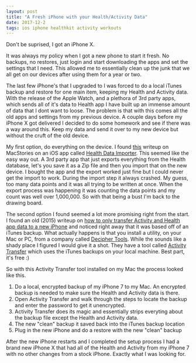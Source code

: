 ```yaml
---
layout: post
title: "A Fresh iPhone with your Health/Activity Data"
date: 2017-12-2
tags: ios iphone healthkit activity workouts
---
```


Don't be suprised, I got an iPhone X. 

It was always my policy when I got a new phone to start it fresh. No backups, no restores, just login and start downloading the apps and set the settings that I need. This allowed me to essentially clean up the junk that we all get on our devices after using them for a year or two. 

The last few iPhone's that I upgraded to I was forced to do a local iTunes backup and restore for one main item, keeping my Health and Activity data. With the release of the Apple Watch, and a plethora of 3rd party apps, which sends all of it's data to Health app I have built up an immense amount of data that I dont want to loose. The problem is that with this comes all the old apps and settings from my previous device. A couple days before my iPhone X got delivered I decided to do some homework and see if there was a way around this. Keep my data and send it over to my new device but without the cruft of the old device.

My first option, do everything on the device. I found [this](https://www.macstories.net/ios/health-importer-makes-it-easy-to-move-health-data-between-iphones/) writeup on MacStories on an iOS app called [Health Data Importer](https://itunes.apple.com/us/app/health-data-importer/id1158733998?mt=8). This seemed like the easy way out. A 3rd party app that just exports everything from the Health database, let's you save it as a Zip file and then you import that on the new device. I bought the app and the export worked just fine but I could never get the import to work. During the import step it always crashed. My guess, too many data points and it was all trying to be written at once. When the export process was happening it was counting the data points and my count was well over 1,000,000. So with that being a bust I'm back to the drawing board.

The second option I found seemed a lot more promising right from the start. I found an old (2015) writeup on [how to only transfer Activity and Health app data to a new iPhone](http://www.idownloadblog.com/2015/09/26/how-to-only-transfer-activity-and-health-app-data-to-a-new-iphone/) and noticed right away that it was based off of an iTunes backup. What actually happens is that you install a utility, on your Mac or PC, from a company called [Decipher Tools](https://deciphertools.com). While the sounds like a shady place I figured I would give it a shot. They have a tool called [Activity Transfer](https://deciphertools.com/download-decipher-activity-transfer.html) which uses the iTunes backups on your local machine. Best part, it's free :)

So with this Activity Transfer tool installed on my Mac the process looked like this.

1. Do a local, encrypted backup of my iPhone 7 to my Mac. An encrypted backup is needed to make sure the Health and Activity data is there.
2. Open Activity Transfer and walk through the steps to locate the backup and enter the password to get it unencrypted.
3. Activity Transfer does its magic and essentially strips everyting about the backup file except the Health and Activity data.
4. The new "clean" backup it saved back into the iTunes backup location
5. Plug in the new iPhone and do a restore with the new "clean" backup

After the new iPhone restarts and I completed the setup process I had a brand new iPhone X that had all of the Health and Activity from my iPhone 7 with no other changes from a stock iPhone. Exactly what I was looking for.
